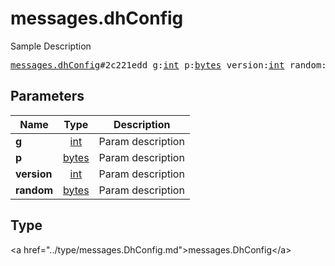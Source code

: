 # messages.dhConfig

Sample Description

<pre>
<a href="../constructor/messages.dhConfig.md">messages.dhConfig</a>#2c221edd g:<a href="../type/int.md">int</a> p:<a href="../type/bytes.md">bytes</a> version:<a href="../type/int.md">int</a> random:<a href="../type/bytes.md">bytes</a> = <a href="../type/messages.DhConfig.md">messages.DhConfig</a>;
</pre>

## Parameters

| Name | Type | Description |
|------|:----:|-------------|
| **g** | <a href="../type/int.md">int</a> | Param description |
| **p** | <a href="../type/bytes.md">bytes</a> | Param description |
| **version** | <a href="../type/int.md">int</a> | Param description |
| **random** | <a href="../type/bytes.md">bytes</a> | Param description |

## Type

&lt;a href=&#34;../type/messages.DhConfig.md&#34;&gt;messages.DhConfig&lt;/a&gt;
